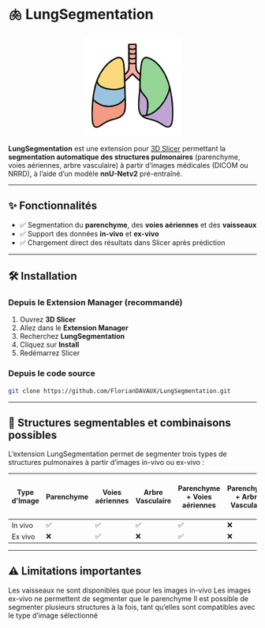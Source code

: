 # 🫁 LungSegmentation

<p align="center">
  <img src="Resources/Icons/LungSegmentation.png" alt="Logo" width="200"/>
</p>

**LungSegmentation** est une extension pour [3D Slicer](https://www.slicer.org/) permettant la **segmentation automatique des structures pulmonaires** (parenchyme, voies aériennes, arbre vasculaire) à partir d’images médicales (DICOM ou NRRD), à l’aide d’un modèle **nnU-Netv2** pré-entraîné.

---

## ✨ Fonctionnalités

- ✅ Segmentation du **parenchyme**, des **voies aériennes** et des **vaisseaux**
- ✅ Support des données **in-vivo** et **ex-vivo**
- ✅ Chargement direct des résultats dans Slicer après prédiction

---

## 🛠️ Installation

### Depuis le Extension Manager (recommandé)

1. Ouvrez **3D Slicer**
2. Allez dans le **Extension Manager**
3. Recherchez **LungSegmentation**
4. Cliquez sur **Install**
5. Redémarrez Slicer

### Depuis le code source

```bash
git clone https://github.com/FlorianDAVAUX/LungSegmentation.git
```

---

## 🧩 Structures segmentables et combinaisons possibles
L’extension LungSegmentation permet de segmenter trois types de structures pulmonaires à partir d’images in-vivo ou ex-vivo :

|Type d'Image | Parenchyme | Voies aériennes | Arbre Vasculaire |  Parenchyme + Voies aériennes | Parenchyme + Arbre Vasculaire | Voies aériennes + Arbre Vasculaire | Parenchyme + Voies aériennes + Arbre Vasculaire |
|-------------|------------|-----------------|------------------|-------------------------------|-------------------------------|------------------------------------|-------------------------------------------------|
| In vivo     |  ✅        | ✅              | ✅              | ✅                            | ❌                            | ❌                                |  ✅                                             | 
| Ex vivo     | ❌        | ✅              | ❌             | ✅                            | ❌                            | ❌                                 |     ❌                                           | 

---

## ⚠️ Limitations importantes
Les vaisseaux ne sont disponibles que pour les images in-vivo
Les images ex-vivo ne permettent de segmenter que le parenchyme
Il est possible de segmenter plusieurs structures à la fois, tant qu’elles sont compatibles avec le type d’image sélectionné




